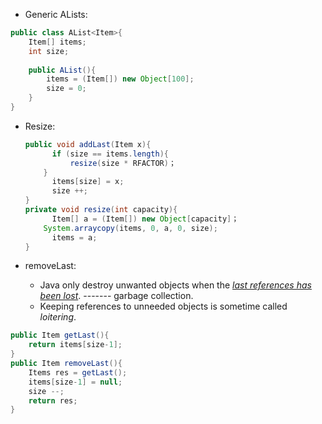 - Generic ALists:

```java
public class AList<Item>{
  	Item[] items;
  	int size;
  	
  	public AList(){
      	items = (Item[]) new Object[100];
      	size = 0;
    }
}
```



- Resize:

  ```java
  public void addLast(Item x){
    	if (size == items.length){
        	resize(size * RFACTOR)；
      }
    	items[size] = x;
    	size ++;
  }
  private void resize(int capacity){
    	Item[] a = (Item[]) new Object[capacity]；
      System.arraycopy(items, 0, a, 0, size);
    	items = a;
  }
  
  ```

- removeLast:
  - Java only destroy unwanted objects when the <u>*last references has been lost*</u>. ------- garbage collection.
  - Keeping references to unneeded objects is sometime called *loitering*. 

```java
public Item getLast(){
  	return items[size-1];
}
public Item removeLast(){
  	Items res = getLast();
  	items[size-1] = null;
  	size --;
  	return res;
}
```

